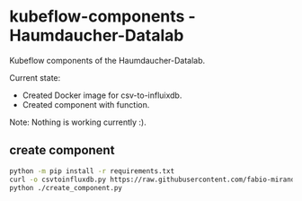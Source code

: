 # kubeflow-components - Haumdaucher-Datalab

Kubeflow components of the Haumdaucher-Datalab.

Current state:
* Created Docker image for csv-to-influixdb.
* Created component with function.

Note: Nothing is working currently :).
## create component

```sh
python -m pip install -r requirements.txt
curl -o csvtoinfluxdb.py https://raw.githubusercontent.com/fabio-miranda/csv-to-influxdb/master/csv-to-influxdb.py
python ./create_component.py
```